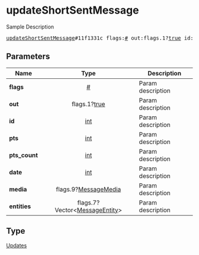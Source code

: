 # updateShortSentMessage

Sample Description

<pre>
<a href="../constructor/updateShortSentMessage.md">updateShortSentMessage</a>#11f1331c flags:<a href="../type/#.md">#</a> out:flags.1?<a href="../type/true.md">true</a> id:<a href="../type/int.md">int</a> pts:<a href="../type/int.md">int</a> pts_count:<a href="../type/int.md">int</a> date:<a href="../type/int.md">int</a> media:flags.9?<a href="../type/MessageMedia.md">MessageMedia</a> entities:flags.7?Vector&lt;<a href="../type/MessageEntity.md">MessageEntity</a>&gt; = <a href="../type/Updates.md">Updates</a>;
</pre>
## Parameters

| Name | Type | Description |
|------|:----:|-------------|
| **flags** | <a href="../type/#.md">#</a> | Param description |
| **out** | flags.1?<a href="../type/true.md">true</a> | Param description |
| **id** | <a href="../type/int.md">int</a> | Param description |
| **pts** | <a href="../type/int.md">int</a> | Param description |
| **pts_count** | <a href="../type/int.md">int</a> | Param description |
| **date** | <a href="../type/int.md">int</a> | Param description |
| **media** | flags.9?<a href="../type/MessageMedia.md">MessageMedia</a> | Param description |
| **entities** | flags.7?Vector&lt;<a href="../type/MessageEntity.md">MessageEntity</a>&gt; | Param description |

## Type

<a href="../type/Updates.md">Updates</a>
